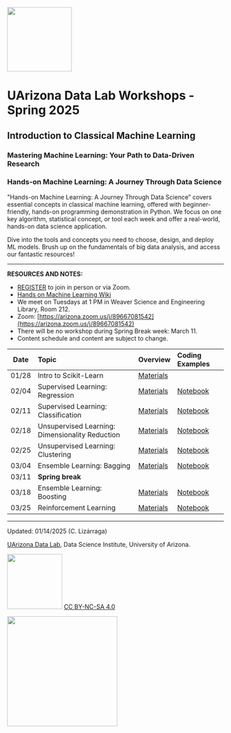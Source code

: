 <img src="https://github.com/clizarraga-UAD7/DataScienceLab/raw/main/images/UADLSquareLogo.png?raw=true" width=150>

# UArizona Data Lab Workshops - Spring 2025

## Introduction to Classical Machine Learning

### Mastering Machine Learning: Your Path to Data-Driven Research
### Hands-on Machine Learning: A Journey Through Data Science

"Hands-on Machine Learning: A Journey Through Data Science” covers essential concepts in classical machine learning, offered with beginner-friendly, hands-on programming demonstration in Python. We focus on one key algorithm, statistical concept, or tool each week and offer a real-world, hands-on data science application. 

Dive into the tools and concepts you need to choose, design, and deploy ML models. Brush up on the fundamentals of big data analysis, and access our fantastic resources!

***

**RESOURCES AND NOTES:**

* [REGISTER]() to join in person or via Zoom.
* [Hands on Machine Learning Wiki](https://github.com/ua-datalab/MLWorkshops/wiki)
* We meet on Tuesdays at 1 PM in Weaver Science and Engineering Library, Room 212.
* Zoom:  [https://arizona.zoom.us/j/89667081542](https://arizona.zoom.us/j/89667081542)
* There will be no workshop during Spring Break week: March 11.
* Content schedule and content are subject to change. 


 
| Date |  Topic | Overview| Coding Examples |
| :--: | :-- |:--|:--| 
|   01/28  |  Intro to Scikit-Learn  | [Materials](https://github.com/ua-datalab/MLWorkshops/wiki/An-Overview-of-Deep-Learning-Algorithms) |  |
| 02/04 |  Supervised Learning: Regression |[Materials](https://github.com/ua-datalab/MLWorkshops/wiki/An-Overview-of-ML-Algorithms)  |[Notebook](https://github.com/ua-datalab/MLWorkshops/blob/main/Regression_Algorithms/MLRegressionAlgorithms.ipynb) |
|  02/11   |  Supervised Learning: Classification |[Materials](https://github.com/ua-datalab/MLWorkshops/wiki/An-Overview-of-ML-Algorithms) | [Notebook](https://github.com/ua-datalab/MLWorkshops/blob/main/Classification_Algorithms/MLClassificationAlgorithms.ipynb)|
|    02/18 |  Unsupervised Learning: Dimensionality Reduction |[Materials](https://github.com/ua-datalab/MLWorkshops/wiki/Unsupervised-ML:-Dimensionality-Reduction)  |[Notebook](https://github.com/ua-datalab/MLWorkshops/blob/main/Dimensionality_Reduction/Dimensionality_Reduction.ipynb) |
|   02/25  |  Unsupervised Learning: Clustering  |[Materials](https://github.com/ua-datalab/MLWorkshops/wiki/Unsupervised-ML:-Clustering-Algorithms) | [Notebook](https://github.com/ua-datalab/MLWorkshops/blob/main/Clustering_Algorithms/MLClusteringAlgorithms.ipynb)|
|    03/04 |  Ensemble Learning: Bagging  |[Materials](https://github.com/ua-datalab/MLWorkshops/wiki/Ensemble-Methods:-Bagging,-Boosting,-and-Stacking.) |[Notebook](https://github.com/ua-datalab/MLWorkshops/blob/main/Ensemble_Methods/DecisionTrees_EnsembleLearning.ipynb) |
|   03/11 |   **Spring break** | | |
|   03/18  |   Ensemble Learning: Boosting  | [Materials](https://github.com/ua-datalab/MLWorkshops/wiki/Ensemble-Methods:-Bagging,-Boosting,-and-Stacking.)|[Notebook](https://github.com/ua-datalab/MLWorkshops/blob/main/Ensemble_Methods/DecisionTrees_EnsembleLearning.ipynb) |
|    03/25 |  Reinforcement Learning  | [Materials](https://github.com/ua-datalab/MLWorkshops/tree/main/ReinforcementLearning) |[Notebook](https://github.com/ua-datalab/MLWorkshops/blob/main/ReinforcementLearning/RL_Examples.ipynb) |
<!-- 
(OLD Workshop)
|    03/21 | Perceptrons   | [Materials](https://github.com/ua-datalab/MLWorkshops/tree/main/Perceptrons_and_Neural_Networks) | [Notebook](https://github.com/ua-datalab/MLWorkshops/blob/main/Perceptrons_and_Neural_Networks/Perceptron.ipynb)|
|    03/28 |  Convolutional Neural Networks (CNN)  | [Materials](https://github.com/ua-datalab/MLWorkshops/tree/main/Convolutional_Neural_Networks) | [Notebook](https://github.com/ua-datalab/MLWorkshops/blob/main/Convolutional_Neural_Networks/CNN.ipynb) |
|   04/04  |  Recurrent Neural Networks (RNN)  | [Materials](https://github.com/ua-datalab/MLWorkshops/tree/main/RNN) |[Notebook](https://github.com/ua-datalab/MLWorkshops/blob/main/RNN/pytorch_char_rnn_classification_tutorial.ipynb) |
|    04/11 | Generative Adversarial Networks (GAN)   | [Materials](https://github.com/ua-datalab/MLWorkshops/wiki/Generative-Adversarial-Networks) | [Notebook](https://github.com/ua-datalab/MLWorkshops/tree/main/GAN) |
|   04/18  |  Autoencoders   | [Materials](https://github.com/ua-datalab/MLWorkshops/tree/main/Autoencoders) | [Notebook](https://github.com/ua-datalab/MLWorkshops/blob/main/Autoencoders/autoencoder.ipynb) |
|    04/25 |   LLM | [Materials](https://github.com/ua-datalab/MLWorkshops/wiki/Large-Language-Models) | Notebook (NA) |
-->

***

Updated: 01/14/2025 (C. Lizárraga)

[UArizona Data Lab](https://www.datascience.arizona.edu/education/uarizona-data-lab), Data Science Institute, University of Arizona.

<img src="https://mirrors.creativecommons.org/presskit/buttons/88x31/png/by-nc-sa.png" width="128">  [CC BY-NC-SA 4.0](https://creativecommons.org/licenses/by-nc-sa/4.0/)

[<img src="https://datascience.arizona.edu/sites/default/files/Data%20Science%20Institute_Webheader%20%281%29.svg" width="256">](https://datascience.arizona.edu)
